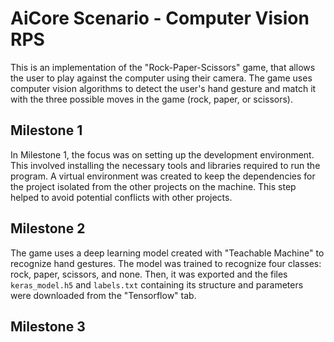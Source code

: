 # AiCore Scenario - Computer Vision RPS

This is an implementation of the "Rock-Paper-Scissors" game, that allows the user to play against the computer using their camera. The game uses computer vision algorithms to detect the user's hand gesture and match it with the three possible moves in the game (rock, paper, or scissors).

## Milestone 1
In Milestone 1, the focus was on setting up the development environment. This involved installing the necessary tools and libraries required to run the program. A virtual environment was created to keep the dependencies for the project isolated from the other projects on the machine. This step helped to avoid potential conflicts with other projects.

## Milestone 2
The game uses a deep learning model created with "Teachable Machine" to recognize hand gestures. The model was trained to recognize four classes: rock, paper, scissors, and none. Then, it was exported and the files `keras_model.h5` and `labels.txt` containing its structure and parameters were downloaded from the "Tensorflow" tab.

## Milestone 3